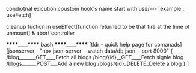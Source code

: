 condiotnal exicution
coustom hook's name start with use/--- [example : useFetch]

cleanup fuction in useEffect[function returned to be that fire at the time of unmount]
& abort controller

**\*\*\*\***\_\_\_\_**\*\*\*\*** bash **\*\*\*\***\_\_\_\_**\*\*\*\***
[tldr - quick help page for comanads]
[jsonserver - "npx json-server --watch data/db.json --port 8000"
{
/blog_______GET____Fetch all blogs
/blog/{id}__GET____Fetch signle blog
/blogs______POST___Add a new blog
/blogs/{id}_DELETE_Delete a blog
}
]
